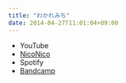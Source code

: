 ```yaml
---
title: "わかれみち"
date: 2014-04-27T11:01:04+09:00
---
```


- YouTube
- [NicoNico](https://nico.ms/sm23418992)
- Spotify
- [Bandcamp](https://mikirihasshap.bandcamp.com/track/--37)

